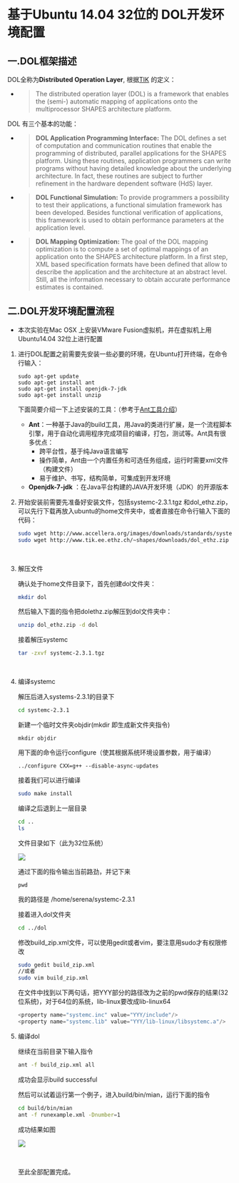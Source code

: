 # 基于Ubuntu 14.04  32位的 DOL开发环境配置



## 一.DOL框架描述

DOL全称为**Distributed Operation Layer**, 根据[TIK]( http://www.tik.ee.ethz.ch/~shapes/dol.html) 的定义：

- > The distributed operation layer (DOL) is a framework that enables the (semi-) automatic mapping of applications onto the multiprocessor SHAPES architecture platform.

DOL 有三个基本的功能：

- > **DOL Application Programming Interface:** The DOL defines a set of computation and communication routines that enable the programming of distributed, parallel applications for the SHAPES platform. Using these routines, application programmers can write programs without having detailed knowledge about the underlying architecture. In fact, these routines are subject to further refinement in the hardware dependent software (HdS) layer.

- > **DOL Functional Simulation:** To provide programmers a possibility to test their applications, a functional simulation framework has been developed. Besides functional verification of applications, this framework is used to obtain performance parameters at the application level.

- > **DOL Mapping Optimization:** The goal of the DOL mapping optimization is to compute a set of optimal mappings of an application onto the SHAPES architecture platform. In a first step, XML based specification formats have been defined that allow to describe the application and the architecture at an abstract level. Still, all the information necessary to obtain accurate performance estimates is contained.



## 二.DOL开发环境配置流程

- 本次实验在Mac OSX 上安装VMware Fusion虚拟机，并在虚拟机上用Ubuntu14.04 32位上进行配置

1. 进行DOL配置之前需要先安装一些必要的环境，在Ubuntu打开终端，在命令行输入：

   ```shell
   sudo apt-get update
   sudo apt-get install ant
   sudo apt-get install openjdk-7-jdk
   sudo apt-get install unzip
   ```

   下面简要介绍一下上述安装的工具：（参考于[Ant工具介绍](http://blog.163.com/qiangyongbin2000@126/blog/static/77517819201151653423687/)）

   - __Ant__：一种基于Java的build工具，用Java的类进行扩展，是一个流程脚本引擎，用于自动化调用程序完成项目的编译，打包，测试等。Ant具有很多优点：
     - 跨平台性，基于纯Java语言编写
     - 操作简单，Ant由一个内置任务和可选任务组成，运行时需要xml文件（构建文件）
     - 易于维护、书写，结构简单，可集成到开发环境
   - __Openjdk-7-jdk__ ：在Java平台构建的JAVA开发环境（JDK）的开源版本

2. 开始安装前需要先准备好安装文件，包括systemc-2.3.1.tgz 和dol_ethz.zip，可以先行下载再放入ubuntu的home文件夹中，或者直接在命令行输入下面的代码：

   ```sh
   sudo wget http://www.accellera.org/images/downloads/standards/systemc/systemc-2.3.1.tgz
   sudo wget http://www.tik.ee.ethz.ch/~shapes/downloads/dol_ethz.zip
   ```
   ​

3. 解压文件

   确认处于home文件目录下，首先创建dol文件夹：

   ```sh
   mkdir dol
   ```

   然后输入下面的指令把dolethz.zip解压到dol文件夹中：

   ```sh
   unzip dol_ethz.zip -d dol
   ```

   接着解压systemc

   ```sh
   tar -zxvf systemc-2.3.1.tgz
   ```

   ​

4. 编译systemc

   解压后进入systems-2.3.1的目录下

   ```sh
   cd systemc-2.3.1
   ```

   新建一个临时文件夹objdir(mkdir 即生成新文件夹指令)

   ```
   mkdir objdir
   ```


   用下面的命令运行configure（使其根据系统环境设置参数，用于编译）

   ```
   ../configure CXX=g++ --disable-async-updates
   ```

   接着我们可以进行编译

   ```sh
   sudo make install
   ```

   编译之后退到上一层目录

   ```sh
   cd ..
   ls
   ```

   文件目录如下（此为32位系统）

   ![](http://p1.bqimg.com/567571/e32c5a14aef40004.png)

   通过下面的指令输出当前路劲，并记下来

   ```
   pwd
   ```

   我的路径是  /home/serena/systemc-2.3.1

   接着进入dol文件夹

   ```sh
   cd ../dol
   ```

   修改build_zip.xml文件，可以使用gedit或者vim，要注意用sudo才有权限修改

   ```sh
   sudo gedit build_zip.xml
   //或者
   sudo vim build_zip.xml 
   ```

   在文件中找到以下两句话，把YYY部分的路径改为之前的pwd保存的结果(32位系统)，对于64位的系统，lib-linux要改成lib-linux64

   ```c
   <property name="systemc.inc" value="YYY/include"/>
   <property name="systemc.lib" value="YYY/lib-linux/libsystemc.a"/>
   ```

5. 编译dol

   继续在当前目录下输入指令

   ```sh
   ant -f build_zip.xml all
   ```

   成功会显示build successful

   然后可以试着运行第一个例子，进入build/bin/mian，运行下面的指令

   ```sh
   cd build/bin/mian
   ant -f runexample.xml -Dnumber=1
   ```

   成功结果如图

   ![](http://p1.bqimg.com/567571/a7262500de344880.png)

   ​

   至此全部配置完成。